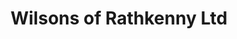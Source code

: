 ---
title: "Wilsons of Rathkenny Ltd"
address: "381, Cushendall Rd, Rathkenny, Ballymena, County Antrim BT43 6QB"
tel: "028  2125 8075"
county: "Antrim"
category: "Driving Ranges"
type: "Content"
lat: "054.9371620000"
lng: "-006.2558900000"
---